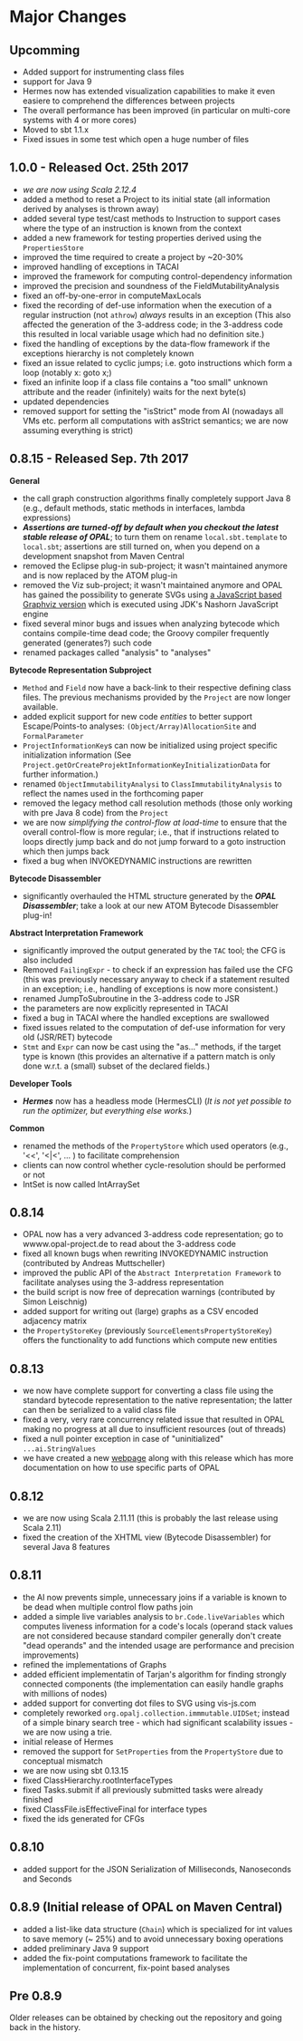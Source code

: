 # Major Changes

## Upcomming
 - Added support for instrumenting class files
 - support for Java 9
 - Hermes now has extended visualization capabilities to make it even easiere to comprehend the differences between projects
 - The overall performance has been improved (in particular on multi-core systems with 4 or more cores)
 - Moved to sbt 1.1.x
 - Fixed issues in some test which open a huge number of files


## 1.0.0 - Released Oct. 25th 2017
 - *we are now using Scala 2.12.4*
 - added a method to reset a Project to its initial state (all information derived by analyses is thrown away)
 - added several type test/cast methods to Instruction to support cases where the type of an instruction is known from the context
 - added a new framework for testing properties derived using the `PropertiesStore`
 - improved the time required to create a project by ~20-30%
 - improved handling of exceptions in TACAI
 - improved the framework for computing control-dependency information
 - improved the precision and soundness of the FieldMutabilityAnalysis
 - fixed an off-by-one-error in computeMaxLocals
 - fixed the recording of def-use information when the execution of a regular instruction (not `athrow`) *always* results in an exception (This also affected the generation of the 3-address code; in the 3-address code this resulted in local variable usage which had no definition site.)
 - fixed the handling of exceptions by the data-flow framework if the exceptions hierarchy is not completely known
 - fixed an issue related to cyclic jumps; i.e. goto instructions which form a loop (notably x: goto x;)
 - fixed an infinite loop if a class file contains a "too small" unknown attribute and the reader (infinitely) waits for the next byte(s)
 - updated dependencies
 - removed support for setting the "isStrict" mode from AI (nowadays all VMs etc. perform all computations with asStrict semantics; we are now assuming everything is strict)

## 0.8.15 - Released Sep. 7th 2017
**General**
 - the call graph construction algorithms finally completely support Java 8 (e.g., default methods, static methods in interfaces, lambda expressions)
 - ***Assertions are turned-off by default when you checkout the latest stable release of OPAL***; to turn them on rename `local.sbt.template` to `local.sbt`; assertions are still turned on, when you depend on a development snapshot from Maven Central
 - removed the Eclipse plug-in sub-project; it wasn't maintained anymore and is now replaced by the ATOM plug-in
 - removed the Viz sub-project; it wasn't maintained anymore and OPAL has gained the possibility to generate SVGs using [a JavaScript based Graphviz version](https://github.com/mdaines/viz.js) which is executed using JDK's Nashorn JavaScript engine
 - fixed several minor bugs and issues when analyzing bytecode which contains compile-time dead code; the Groovy compiler frequently generated (generates?) such code
 - renamed packages called "analysis" to "analyses"

**Bytecode Representation Subproject**
 - `Method` and `Field` now have a back-link to their respective defining class files. The previous mechanisms provided by the `Project` are now longer available.
 - added explicit support for new code *entities* to better support Escape/Points-to analyses: `(Object/Array)AllocationSite` and `FormalParameter`
 - `ProjectInformationKey`s can now be initialized using project specific initialization information
   (See `Project.getOrCreateProjektInformationKeyInitializationData` for further information.)
 - renamed `ObjectImmutabilityAnalysi` to `ClassImmutabilityAnalysis` to reflect the names used in the forthcoming paper
 - removed the legacy method call resolution methods  (those only working with pre Java 8 code) from the `Project`
 - we are now *simplifying the control-flow at load-time* to ensure that the overall control-flow is more regular; i.e., that if instructions related to loops directly jump back and do not jump forward to a goto instruction which then jumps back
 - fixed a bug when INVOKEDYNAMIC instructions are rewritten

**Bytecode Disassembler**
 - significantly overhauled the HTML structure generated by the ***OPAL Disassembler***; take a look at our new ATOM Bytecode Disassembler plug-in!

**Abstract Interpretation Framework**
 - significantly improved the output generated by the `TAC` tool; the CFG is also included
 - Removed `FailingExpr` - to check if an expression has failed use the CFG (this was previously necessary anyway to check if a statement resulted in an exception; i.e., handling of exceptions is now more consistent.)
 - renamed JumpToSubroutine in the 3-address code to JSR
 - the parameters are now explicitly represented in TACAI
 - fixed a bug in TACAI where the handled exceptions are swallowed
 - fixed issues related to the computation of def-use information for very old (JSR/RET) bytecode
 - `Stmt` and `Expr` can now be cast using the "as..." methods, if the target type is known (this provides an alternative if a pattern match is only done w.r.t. a (small) subset of the declared fields.)

**Developer Tools**
 - ***Hermes*** now has a headless mode (HermesCLI) (*It is not yet possible to run the optimizer, but everything else works.*)

**Common**
 - renamed the methods of the `PropertyStore` which used operators (e.g., '<<', '<|<', ... ) to facilitate comprehension
 - clients can now control whether cycle-resolution should be performed or not
 - IntSet is now called IntArraySet

## 0.8.14
 - OPAL now has a very advanced 3-address code representation; go to wwww.opal-project.de to read about the 3-address code
 - fixed all known bugs when rewriting INVOKEDYNAMIC instruction (contributed by Andreas Muttscheller)
 - improved the public API of the `Abstract Interpretation Framework` to facilitate analyses using the 3-address representation
 - the build script is now free of deprecation warnings (contributed by Simon Leischnig)
 - added support for writing out (large) graphs as a CSV encoded adjacency matrix
 - the `PropertyStoreKey` (previously `SourceElementsPropertyStoreKey`) offers the functionality to add functions which compute new entities

## 0.8.13
 - we now have complete support for converting a class file using the standard bytecode representation to the native representation; the latter can then be serialized to a valid class file
 - fixed a very, very rare concurrency related issue that resulted in OPAL making no progress at all due to insufficient resources (out of threads)
 - fixed a null pointer exception in case of "uninitialized" `...ai.StringValues`
 - we have created a new [webpage](http://www.opal-project.de) along with this release which has more documentation on how to use specific parts of OPAL

## 0.8.12
 - we are now using Scala 2.11.11 (this is probably the last release using Scala 2.11)
 - fixed the creation of the XHTML view (Bytecode Disassembler) for several Java 8 features

## 0.8.11
 - the AI now prevents simple, unnecessary joins if a variable is known to be dead when multiple control flow paths join
 - added a simple live variables analysis to `br.Code.liveVariables` which computes liveness information for a code's locals (operand stack values are not considered because standard compiler generally don't create "dead operands" and the intended usage are performance and precision improvements)
 - refined the implementations of Graphs
 - added efficient implementatin of Tarjan's algorithm for finding strongly connected components (the implementation can easily handle graphs with millions of nodes)
 - added support for converting dot files to SVG using vis-js.com
 - completely reworked `org.opalj.collection.immmutable.UIDSet`; instead of a simple binary search tree - which had significant scalability issues - we are now using a trie.
 - initial release of Hermes
 - removed the support for `SetProperties` from the `PropertyStore` due to conceptual mismatch
 - we are now using sbt 0.13.15
 - fixed ClassHierarchy.rootInterfaceTypes
 - fixed Tasks.submit if all previously submitted tasks were already finished
 - fixed ClassFile.isEffectiveFinal for interface types
 - fixed the ids generated for CFGs

## 0.8.10
 - added support for the JSON Serialization of Milliseconds, Nanoseconds and Seconds

## 0.8.9 (Initial release of OPAL on Maven Central)
 - added a list-like data structure (`Chain`) which is specialized for int values to save memory
 (~ 25%) and to avoid unnecessary boxing operations
 - added preliminary Java 9 support
 - added the fix-point computations framework to facilitate the implementation of concurrent, fix-point based analyses

## Pre 0.8.9
Older releases can be obtained by checking out the repository and going back in the history.
